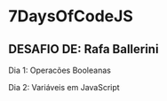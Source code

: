 # 7DaysOfCodeJS

DESAFIO DE: Rafa Ballerini
------------------------------------------------------------------------------------------------------------------------------------------------
Dia 1:
Operacões Booleanas


Dia 2:
Variáveis em JavaScript
